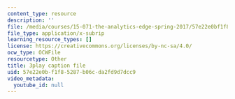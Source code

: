 ```yaml
---
content_type: resource
description: ''
file: /media/courses/15-071-the-analytics-edge-spring-2017/57e22e0bf1f85287b06cda2fd9d7dcc9_X3dLfxatijE.vtt
file_type: application/x-subrip
learning_resource_types: []
license: https://creativecommons.org/licenses/by-nc-sa/4.0/
ocw_type: OCWFile
resourcetype: Other
title: 3play caption file
uid: 57e22e0b-f1f8-5287-b06c-da2fd9d7dcc9
video_metadata:
  youtube_id: null
---
```

